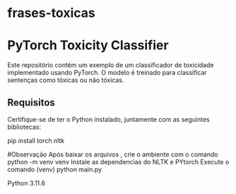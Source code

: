 # frases-toxicas

# PyTorch Toxicity Classifier

Este repositório contém um exemplo de um classificador de toxicidade implementado usando PyTorch. O modelo é treinado para classificar sentenças como tóxicas ou não tóxicas.

## Requisitos

Certifique-se de ter o Python instalado, juntamente com as seguintes bibliotecas:

pip install torch nltk

#Observação
Após baixar os arquivos , crie o ambiente com o comando python -m venv venv 
Instale as dependencias do NLTK e PYtorch 
Execute o comando (venv) python main.py 

Python 3.11.6
